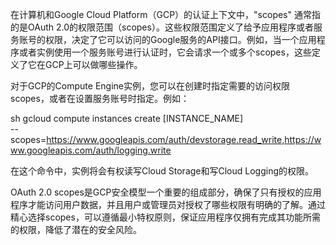 在计算机和Google Cloud Platform（GCP）的认证上下文中，"scopes" 通常指的是OAuth 2.0的权限范围（scopes）。这些权限范围定义了给予应用程序或者服务账号的权限，决定了它可以访问的Google服务的API接口。例如，当一个应用程序或者实例使用一个服务账号进行认证时，它会请求一个或多个scopes，这些定义了它在GCP上可以做哪些操作。

对于GCP的Compute Engine实例，您可以在创建时指定需要的访问权限scopes，或者在设置服务账号时指定。例如：

sh
gcloud compute instances create [INSTANCE_NAME] \
  --scopes=https://www.googleapis.com/auth/devstorage.read_write,https://www.googleapis.com/auth/logging.write


在这个命令中，实例将会有权读写Cloud Storage和写Cloud Logging的权限。

OAuth 2.0 scopes是GCP安全模型一个重要的组成部分，确保了只有授权的应用程序才能访问用户数据，并且用户或管理员对授权了哪些权限有明确的了解。通过精心选择scopes，可以遵循最小特权原则，保证应用程序仅拥有完成其功能所需的权限，降低了潜在的安全风险。
